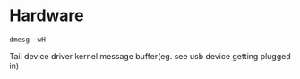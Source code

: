 # Hardware

```dmesg -wH```

Tail device driver kernel message buffer(eg. see usb device getting plugged in)
